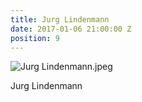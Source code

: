 ```yaml
---
title: Jurg Lindenmann
date: 2017-01-06 21:00:00 Z
position: 9
---
```


![Jurg Lindenmann.jpeg](/uploads/Jurg%20Lindenmann.jpeg)

Jurg Lindenmann